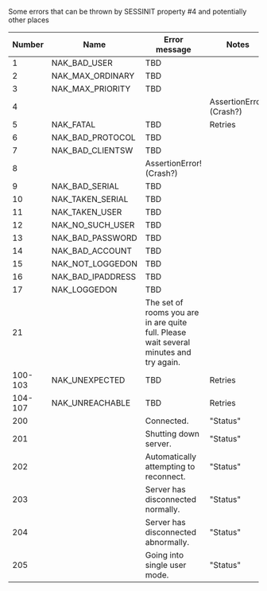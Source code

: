 Some errors that can be thrown by SESSINIT property #4 and potentially other places

| Number | Name | Error message | Notes |
| --- | --- | --- | --- |
| 1 | NAK_BAD_USER | TBD | |
| 2 | NAK_MAX_ORDINARY | TBD | |
| 3 | NAK_MAX_PRIORITY | TBD | |
| 4 | | | AssertionError! (Crash?) |
| 5 | NAK_FATAL | TBD | Retries |
| 6 | NAK_BAD_PROTOCOL | TBD | |
| 7 | NAK_BAD_CLIENTSW | TBD | |
| 8 | | AssertionError! (Crash?) |
| 9 | NAK_BAD_SERIAL | TBD | |
| 10 | NAK_TAKEN_SERIAL | TBD | |
| 11 | NAK_TAKEN_USER | TBD | |
| 12 | NAK_NO_SUCH_USER | TBD | |
| 13 | NAK_BAD_PASSWORD | TBD | |
| 14 | NAK_BAD_ACCOUNT | TBD | |
| 15 | NAK_NOT_LOGGEDON | TBD | |
| 16 | NAK_BAD_IPADDRESS | TBD | |
| 17 | NAK_LOGGEDON | TBD | |
| 21 | | The set of rooms you are in are quite full. Please wait several minutes and try again. | | |
| 100-103 | NAK_UNEXPECTED | TBD | Retries |
| 104-107 | NAK_UNREACHABLE | TBD | Retries |
| 200 | | Connected. | "Status" |
| 201 | | Shutting down server. | "Status" |
| 202 | | Automatically attempting to reconnect. | "Status" |
| 203 | | Server has disconnected normally. | "Status" |
| 204 | | Server has disconnected abnormally. | "Status" |
| 205 | | Going into single user mode. | "Status" |